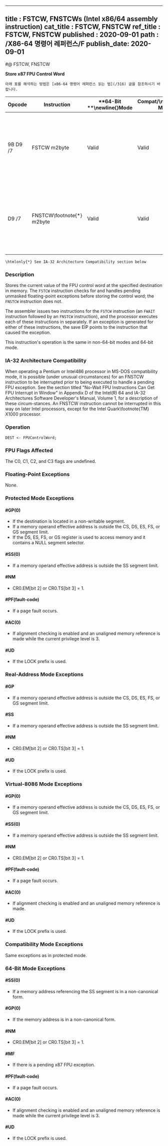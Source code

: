 ----------------------------
title : FSTCW, FNSTCWs (Intel x86/64 assembly instruction)
cat_title : FSTCW, FNSTCW
ref_title : FSTCW, FNSTCW
published : 2020-09-01
path : /X86-64 명령어 레퍼런스/F
publish_date: 2020-09-01
----------------------------


#@ FSTCW, FNSTCW

**Store x87 FPU Control Word**

```lec-info
아래 표를 해석하는 방법은 [x86-64 명령어 레퍼런스 읽는 법](/316) 글을 참조하시기 바랍니다.
```

|**Opcode**|**Instruction**|**64-Bit **\newline{}**Mode**|**Compat/**\newline{}**Leg Mode**|**Description**|
|----------|---------------|-----------------------------|---------------------------------|---------------|
|9B D9 /7|FSTCW m2byte|Valid|Valid|Store FPU control word to m2byte after checking for pending unmasked floating-point exceptions.|
|D9 /7|FNSTCW\footnote{*}  m2byte|Valid|Valid|Store FPU control word to m2byte without checking for pending unmasked floating-point exceptions.|

```note
\htmlonly{*} See IA-32 Architecture Compatibility section below
```
### Description


Stores the current value of the FPU control word at the specified destination in memory. The `FSTCW` instruction checks for and handles pending unmasked floating-point exceptions before storing the control word; the `FNSTCW` instruction does not.

The assembler issues two instructions for the `FSTCW` instruction (an `FWAIT` instruction followed by an `FNSTCW` instruction), and the processor executes each of these instructions in separately. If an exception is generated for either of these instructions, the save EIP points to the instruction that caused the exception.

This instruction's operation is the same in non-64-bit modes and 64-bit mode.

### IA-32 Architecture Compatibility


When operating a Pentium or Intel486 processor in MS-DOS compatibility mode, it is possible (under unusual circumstances) for an FNSTCW instruction to be interrupted prior to being executed to handle a pending FPU exception. See the section titled "No-Wait FPU Instructions Can Get FPU Interrupt in Window" in Appendix D of the Intel(R) 64 and IA-32 Architectures Software Developer's Manual, Volume 1, for a description of these circum-stances. An FNSTCW instruction cannot be interrupted in this way on later Intel processors, except for the Intel Quark\footnote{TM}  X1000 processor.


### Operation

```info-verb
DEST <- FPUControlWord;
```
### FPU Flags Affected


The C0, C1, C2, and C3 flags are undefined.

### Floating-Point Exceptions


None.


### Protected Mode Exceptions

#### #GP(0)
* If the destination is located in a non-writable segment.
* If a memory operand effective address is outside the CS, DS, ES, FS, or GS segment limit.
* If the DS, ES, FS, or GS register is used to access memory and it contains a NULL segment selector.

#### #SS(0)
* If a memory operand effective address is outside the SS segment limit.

#### #NM
* CR0.EM[bit 2] or CR0.TS[bit 3] = 1.

#### #PF(fault-code)
* If a page fault occurs.

#### #AC(0)
* If alignment checking is enabled and an unaligned memory reference is made while the current privilege level is 3.

#### #UD
* If the LOCK prefix is used.

### Real-Address Mode Exceptions

#### #GP
* If a memory operand effective address is outside the CS, DS, ES, FS, or GS segment limit.

#### #SS
* If a memory operand effective address is outside the SS segment limit.

#### #NM
* CR0.EM[bit 2] or CR0.TS[bit 3] = 1.

#### #UD
* If the LOCK prefix is used.

### Virtual-8086 Mode Exceptions

#### #GP(0)
* If a memory operand effective address is outside the CS, DS, ES, FS, or GS segment limit.

#### #SS(0)
* If a memory operand effective address is outside the SS segment limit.

#### #NM
* CR0.EM[bit 2] or CR0.TS[bit 3] = 1.

#### #PF(fault-code)
* If a page fault occurs.

#### #AC(0)
* If alignment checking is enabled and an unaligned memory reference is made.

#### #UD
* If the LOCK prefix is used.

### Compatibility Mode Exceptions



Same exceptions as in protected mode.


### 64-Bit Mode Exceptions

#### #SS(0)
* If a memory address referencing the SS segment is in a non-canonical form.

#### #GP(0)
* If the memory address is in a non-canonical form.

#### #NM
* CR0.EM[bit 2] or CR0.TS[bit 3] = 1.

#### #MF
* If there is a pending x87 FPU exception.

#### #PF(fault-code)
* If a page fault occurs.

#### #AC(0)
* If alignment checking is enabled and an unaligned memory reference is made while the current privilege level is 3.

#### #UD
* If the LOCK prefix is used.
